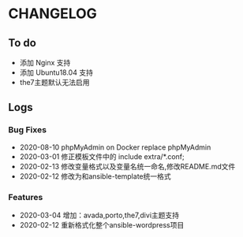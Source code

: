 # CHANGELOG

## To do

* 添加 Nginx 支持
* 添加 Ubuntu18.04 支持
* the7主题默认无法启用

## Logs

### Bug Fixes

* 2020-08-10  phpMyAdmin on Docker replace phpMyAdmin
* 2020-03-01  修正模板文件中的 include extra/*.conf;
* 2020-02-13  修改变量格式以及变量名统一命名,修改README.md文件
* 2020-02-12  修改为和ansible-template统一格式

### Features
* 2020-03-04  增加：avada,porto,the7,divi主题支持
* 2020-02-12  重新格式化整个ansible-wordpress项目
